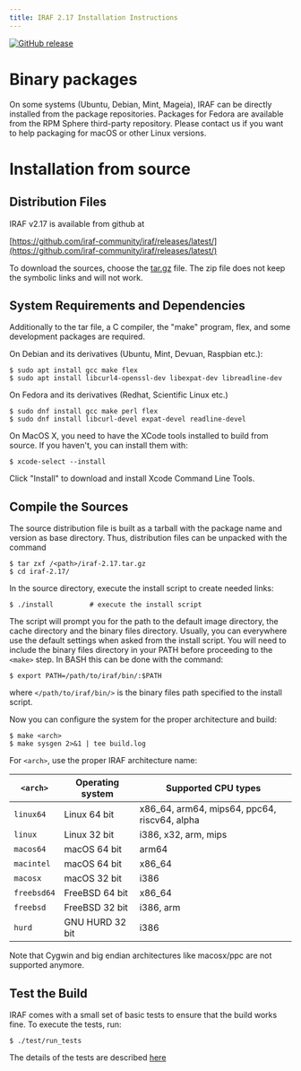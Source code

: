```yaml
---
title: IRAF 2.17 Installation Instructions
---
```


[![GitHub release](https://img.shields.io/github/release/iraf-community/iraf.svg)](https://github.com/iraf-community/iraf/releases/latest)

# Binary packages

On some systems (Ubuntu, Debian, Mint, Mageia), IRAF can be directly
installed from the package repositories. Packages for Fedora are
available from the RPM Sphere third-party repository. Please contact
us if you want to help packaging for macOS or other Linux versions.

# Installation from source

## Distribution Files

IRAF v2.17 is available from github at

[https://github.com/iraf-community/iraf/releases/latest/](https://github.com/iraf-community/iraf/releases/latest/)

To download the sources, choose the
[tar.gz](https://github.com/iraf-community/iraf/archive/refs/tags/v2.17.tar.gz)
file. The zip file does not keep the symbolic links and will not work.


## System Requirements and Dependencies

Additionally to the tar file, a C compiler, the "make" program, flex, and some development packages are required.

On Debian and its derivatives (Ubuntu, Mint, Devuan, Raspbian etc.):

    $ sudo apt install gcc make flex
    $ sudo apt install libcurl4-openssl-dev libexpat-dev libreadline-dev

On Fedora and its derivatives (Redhat, Scientific Linux etc.)

    $ sudo dnf install gcc make perl flex
    $ sudo dnf install libcurl-devel expat-devel readline-devel

On MacOS X, you need to have the XCode tools installed to build from
source. If you haven't, you can install them with:

    $ xcode-select --install

Click "Install" to download and install Xcode Command Line Tools.


## Compile the Sources

The source distribution file is built as a tarball with the package
name and version as base directory. Thus, distribution files can be
unpacked with the command

    $ tar zxf /<path>/iraf-2.17.tar.gz
    $ cd iraf-2.17/

In the source directory, execute the install script to create needed
links:

    $ ./install 		# execute the install script

The script will prompt you for the path to the default image
directory, the cache directory and the binary files directory.
Usually, you can everywhere use the default settings when asked from
the install script. You will need to include the binary files
directory in your PATH before proceeding to the `<make>` step.
In BASH this can be done with the command:

    $ export PATH=/path/to/iraf/bin/:$PATH

where `</path/to/iraf/bin/>` is the binary files path specified to
the install script.

Now you can configure the system for the proper architecture and build:

    $ make <arch>
    $ make sysgen 2>&1 | tee build.log

For `<arch>`, use the proper IRAF architecture name:

`<arch>`   | Operating system | Supported CPU types
-----------|------------------|---------------------------------------
`linux64`  | Linux 64 bit     | x86_64, arm64, mips64, ppc64, riscv64, alpha
`linux`    | Linux 32 bit     | i386, x32, arm, mips
`macos64`  | macOS 64 bit     | arm64
`macintel` | macOS 64 bit     | x86_64
`macosx`   | macOS 32 bit     | i386
`freebsd64`| FreeBSD 64 bit   | x86_64
`freebsd`  | FreeBSD 32 bit   | i386, arm
`hurd`     | GNU HURD 32 bit  | i386

Note that Cygwin and big endian architectures like macosx/ppc are not
supported anymore.


## Test the Build

IRAF comes with a small set of basic tests to ensure that the build
works fine.  To execute the tests, run:

    $ ./test/run_tests

The details of the tests are described [here](https://github.com/iraf-community/iraf/blob/main/test/README.md)

